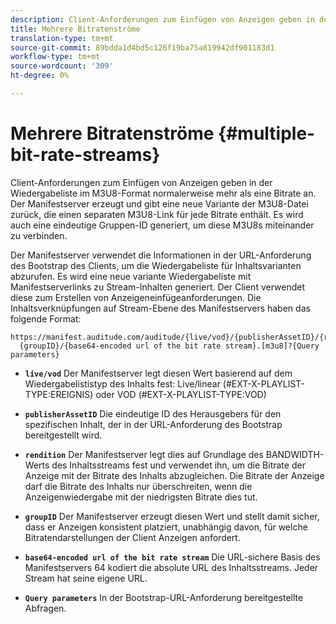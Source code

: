 ```yaml
---
description: Client-Anforderungen zum Einfügen von Anzeigen geben in der Wiedergabeliste im M3U8-Format normalerweise mehr als eine Bitrate an. Der Manifestserver erzeugt und gibt eine neue Variante der M3U8-Datei zurück, die einen separaten M3U8-Link für jede Bitrate enthält. Es wird auch eine eindeutige Gruppen-ID generiert, um diese M3U8s miteinander zu verbinden.
title: Mehrere Bitratenströme
translation-type: tm+mt
source-git-commit: 89bdda1d4bd5c126f19ba75a819942df901183d1
workflow-type: tm+mt
source-wordcount: '309'
ht-degree: 0%

---
```



# Mehrere Bitratenströme {#multiple-bit-rate-streams}

Client-Anforderungen zum Einfügen von Anzeigen geben in der Wiedergabeliste im M3U8-Format normalerweise mehr als eine Bitrate an. Der Manifestserver erzeugt und gibt eine neue Variante der M3U8-Datei zurück, die einen separaten M3U8-Link für jede Bitrate enthält. Es wird auch eine eindeutige Gruppen-ID generiert, um diese M3U8s miteinander zu verbinden.

Der Manifestserver verwendet die Informationen in der URL-Anforderung des Bootstrap des Clients, um die Wiedergabeliste für Inhaltsvarianten abzurufen. Es wird eine neue variante Wiedergabeliste mit Manifestserverlinks zu Stream-Inhalten generiert. Der Client verwendet diese zum Erstellen von Anzeigeneinfügeanforderungen. Die Inhaltsverknüpfungen auf Stream-Ebene des Manifestservers haben das folgende Format:

```
https://manifest.auditude.com/auditude/{live/vod}/{publisherAssetID}/{rendition}/
  {groupID}/{base64-encoded url of the bit rate stream}.[m3u8]?{Query parameters}
```

* **`live/vod`** Der Manifestserver legt diesen Wert basierend auf dem Wiedergabelististyp des Inhalts fest: Live/linear (#EXT-X-PLAYLIST-TYPE:EREIGNIS) oder VOD (#EXT-X-PLAYLIST-TYPE:VOD)

* **`publisherAssetID`** Die eindeutige ID des Herausgebers für den spezifischen Inhalt, der in der URL-Anforderung des Bootstrap bereitgestellt wird.

* **`rendition`** Der Manifestserver legt dies auf Grundlage des BANDWIDTH-Werts des Inhaltsstreams fest und verwendet ihn, um die Bitrate der Anzeige mit der Bitrate des Inhalts abzugleichen. Die Bitrate der Anzeige darf die Bitrate des Inhalts nur überschreiten, wenn die Anzeigenwiedergabe mit der niedrigsten Bitrate dies tut.

* **`groupID`** Der Manifestserver erzeugt diesen Wert und stellt damit sicher, dass er Anzeigen konsistent platziert, unabhängig davon, für welche Bitratendarstellungen der Client Anzeigen anfordert.

* **`base64-encoded url of the bit rate stream`** Die URL-sichere Basis des Manifestservers 64 kodiert die absolute URL des Inhaltsstreams. Jeder Stream hat seine eigene URL.

* **`Query parameters`** In der Bootstrap-URL-Anforderung bereitgestellte Abfragen.

